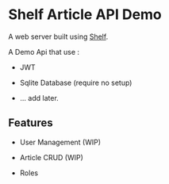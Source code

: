 # Shelf Article API Demo

A web server built using [Shelf](https://pub.dev/packages/shelf).

A Demo Api that use :

- JWT

- Sqlite Database (require no setup)

- ... add later.

## Features

- User Management (WIP)

- Article CRUD (WIP)

- Roles
